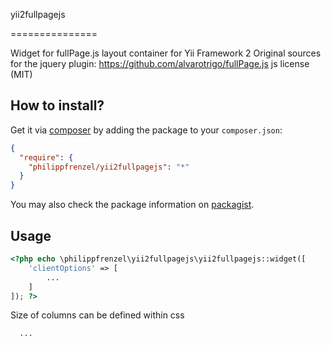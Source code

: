 yii2fullpagejs

===============

Widget for fullPage.js layout container for Yii Framework 2
Original sources for the jquery plugin: https://github.com/alvarotrigo/fullPage.js
js license (MIT)

How to install?
---------------

Get it via [composer](http://getcomposer.org/) by adding the package to your `composer.json`:

```json
{
  "require": {
    "philippfrenzel/yii2fullpagejs": "*"
  }
}
```

You may also check the package information on [packagist](https://packagist.org/packages/philippfrenzel/yii2fullpagejs).

Usage
-----

```php
<?php echo \philippfrenzel\yii2fullpagejs\yii2fullpagejs::widget([
    'clientOptions' => [
        ...
    ]
]); ?>
```

Size of columns can be defined within css
```css
  ...
```


